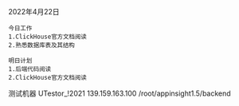 2022年4月22日

```text
今日工作
1.ClickHouse官方文档阅读
2.熟悉数据库表及其结构

明日计划
1.后端代码阅读
2.ClickHouse官方文档阅读
```

测试机器
UTestor_!2021
139.159.163.100
/root/appinsight1.5/backend

```

```

```sql

```

